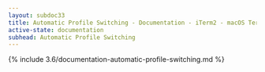 ```yaml
---
layout: subdoc33
title: Automatic Profile Switching - Documentation - iTerm2 - macOS Terminal Replacement
active-state: documentation
subhead: Automatic Profile Switching
---
```

{% include 3.6/documentation-automatic-profile-switching.md %}
